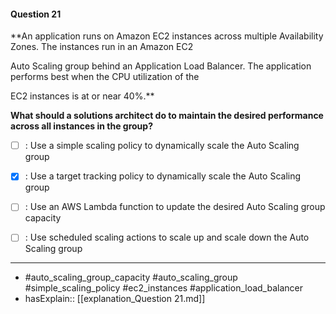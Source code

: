 #### Question  21

**An application runs on Amazon EC2 instances across multiple Availability Zones. The instances run in an Amazon EC2

Auto Scaling group behind an Application Load Balancer. The application performs best when the CPU utilization of the

EC2 instances is at or near 40%.**

**What should a solutions architect do to maintain the desired performance across all instances in the group?**

- [ ] :  Use a simple scaling policy to dynamically scale the Auto Scaling group

- [x] :  Use a target tracking policy to dynamically scale the Auto Scaling group

- [ ] :  Use an AWS Lambda function to update the desired Auto Scaling group capacity

- [ ] :  Use scheduled scaling actions to scale up and scale down the Auto Scaling group

----

- #auto_scaling_group_capacity #auto_scaling_group #simple_scaling_policy #ec2_instances #application_load_balancer
- hasExplain:: [[explanation_Question  21.md]]
